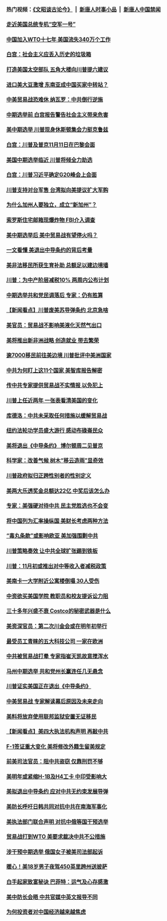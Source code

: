 #### 热门视频：[《文昭谈古论今》](https://github.com/gfw-breaker/wenzhao/blob/master/README.md?t=10240933) &nbsp;|&nbsp; [新唐人时事小品](https://github.com/gfw-breaker/ntdtv-comedy/blob/master/README.md?t=10240933) &nbsp;|&nbsp; [新唐人中国禁闻](https://github.com/gfw-breaker/ntdtv-news/blob/master/README.md?t=10240933)

#### [走近美国总统专机“空军一号”](../pages/nsc412/n10805018.md?t=10240933) 

#### [中国加入WTO十七年 美国流失340万个工作](../pages/nsc412/n10804115.md?t=10240933) 

#### [白宫：社会主义应丢入历史的垃圾箱](../pages/nsc412/n10804725.md?t=10240933) 

#### [打造美国太空部队 五角大楼向川普提六建议](../pages/nsc412/n10804532.md?t=10240933) 

#### [进口美大豆激增 东南亚成中国买家中转站？](../pages/nsc412/n10803998.md?t=10240933) 

#### [中美贸易战恐难休 纳瓦罗：中共倒行逆施](../pages/nsc412/n10804254.md?t=10240933) 

#### [中期选举前 白宫报告警告社会主义带来危害](../pages/nsc412/n10803527.md?t=10240933) 

#### [美中期选举 川普现身休斯顿集会力挺克鲁兹](../pages/nsc412/n10803834.md?t=10240933) 

#### [白宫：川普及普京11月11日在巴黎会面](../pages/nsc412/n10803871.md?t=10240933) 

#### [美国中期选举临近 川普将倾全力助选](../pages/nsc412/n10803756.md?t=10240933) 

#### [白宫：川普习近平确定G20峰会上会面](../pages/nsc412/n10803463.md?t=10240933) 

#### [川普支持对台军售 台湾拟向美提议扩大军购](../pages/nsc412/n10803470.md?t=10240933) 

#### [为什么加州人要独立，成立“新加州”？](../pages/nsc412/n10802610.md?t=10240933) 

#### [索罗斯住宅邮箱现爆炸物 FBI介入调查](../pages/nsc412/n10802808.md?t=10240933) 

#### [美中期选举后 美中贸易战有望停火吗？](../pages/nsc412/n10801498.md?t=10240933) 

#### [一文看懂 美退出中导条约的背后考量](../pages/nsc412/n10801841.md?t=10240933) 

#### [美非法移民所获生育补助 总额足以建边境墙](../pages/nsc412/n10801907.md?t=10240933) 

#### [川普：为中产阶层减税10% 两周内公布计划](../pages/nsc412/n10801800.md?t=10240933) 

#### [中期选举共和党民调落后 专家：仍有胜算](../pages/nsc412/n10801597.md?t=10240933) 

#### [【新闻看点】川普废美苏导弹条约 北京急啥](../pages/nsc412/n10801278.md?t=10240933) 

#### [美官员：贸易战不影响美液化天然气出口](../pages/nsc412/n10801354.md?t=10240933) 

#### [美将推出新非洲战略 创造就业 带去繁荣](../pages/nsc412/n10801172.md?t=10240933) 

#### [逾7000移民前往美边境 川普批评中美洲国家](../pages/nsc412/n10800991.md?t=10240933) 

#### [中共为何盯上这11个国家 美智库报告解密](../pages/nsc412/n10799359.md?t=10240933) 

#### [传中共专家提供贸易战不实情报 以免犯上](../pages/nsc412/n10800120.md?t=10240933) 

#### [川普上任近两年 一张表看清美国的变化](../pages/nsc412/n10799861.md?t=10240933) 

#### [库德洛：中共未采取任何措施以缓解贸易战](../pages/nsc412/n10799582.md?t=10240933) 

#### [纽约法轮功学员盛大游行 感动布碌崙民众](../pages/nsc412/n10799427.md?t=10240933) 

#### [美将退出《中导条约》 博尔顿周二见普京](../pages/nsc412/n10799392.md?t=10240933) 

#### [科学家：改善气候 树木“移云造雨”显奇效](../pages/nsc412/n10798122.md?t=10240933) 

#### [川普政府拟归正跨性别者的性别定义](../pages/nsc412/n10799302.md?t=10240933) 

#### [美两大乐透奖金总额达22亿 中奖后该怎么办](../pages/nsc412/n10799299.md?t=10240933) 

#### [专家：美强硬对待中共 民主党胜选也不会变](../pages/nsc412/n10799269.md?t=10240933) 

#### [将中国列为汇率操纵国 美财长考虑两种方法](../pages/nsc412/n10799121.md?t=10240933) 

#### [“毒丸条款”或影响欧亚 美加强围剿中共](../pages/nsc412/n10798919.md?t=10240933) 

#### [川普策略奏效  让中共全球扩张踢到铁板](../pages/nsc412/n10799057.md?t=10240933) 

#### [川普：11月初或推出对中等收入者减税政策](../pages/nsc412/n10798928.md?t=10240933) 

#### [美南卡一大学附近公寓楼倒塌 30人受伤](../pages/nsc412/n10798835.md?t=10240933) 

#### [中资欲买美国学院 教职员和校友提诉讼力阻](../pages/nsc412/n10796138.md?t=10240933) 

#### [三十多年兴盛不衰 Costco的秘密武器是什么](../pages/nsc412/n10794200.md?t=10240933) 

#### [美资深官员：第二次川金会或在明年初举行](../pages/nsc412/n10798203.md?t=10240933) 

#### [最受员工青睐的五大科技公司 一家在欧洲](../pages/nsc412/n10794250.md?t=10240933) 

#### [中共被贸易战打晕 专家指崔天凯故意搅浑水](../pages/nsc412/n10797694.md?t=10240933) 

#### [马州中期选举 共和党州长赢连任几无悬念](../pages/nsc412/n10797874.md?t=10240933) 

#### [川普证实美国正在退出《中导条约》](../pages/nsc412/n10796319.md?t=10240933) 

#### [中美贸易战 专家解读幕后原因及未来走向](../pages/nsc412/n10797785.md?t=10240933) 

#### [美料将放弃使用联邦监狱安置无证移民](../pages/nsc412/n10797676.md?t=10240933) 

#### [【新闻看点】美四大执法机构声明 再敲中共](../pages/nsc412/n10797379.md?t=10240933) 

#### [F-1签证重大变化 美将修改外籍生留美规定](../pages/nsc412/n10797573.md?t=10240933) 

#### [前美司法官员：阻中共盗窃 仅靠刑罚不够](../pages/nsc412/n10790349.md?t=10240933) 

#### [美明年或紧缩H-1B及H4工卡 中印受影响大](../pages/nsc412/n10797371.md?t=10240933) 

#### [美拟退出中导条约 应对中共无约束发展导弹](../pages/nsc412/n10797140.md?t=10240933) 

#### [美防长呼吁日韩共同对抗中共在南海军事化](../pages/nsc412/n10796976.md?t=10240933) 

#### [美执法部门联合声明 对抗中俄等国干预选举](../pages/nsc412/n10796670.md?t=10240933) 

#### [贸易战打到WTO 美要求裁决中共不公措施](../pages/nsc412/n10796528.md?t=10240933) 

#### [涉干预中期选举 俄国女子被美司法部起诉](../pages/nsc412/n10796377.md?t=10240933) 

#### [暖心！美18岁男子夜驾450英里跨州送披萨](../pages/nsc412/n10796371.md?t=10240933) 

#### [白手起家致富秘诀 巴菲特：运气及心存感激](../pages/nsc412/n10796306.md?t=10240933) 

#### [美中防长会晤 中共官媒中英文报导不同](../pages/nsc412/n10795617.md?t=10240933) 

#### [为何投资者对中国经济越来越焦虑](../pages/nsc412/n10796047.md?t=10240933) 

